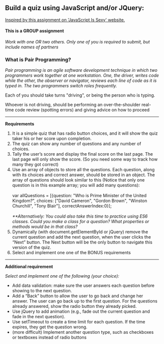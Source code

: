 <h2>Build a quiz using JavaScript and/or JQuery:</h2>
<p><a href="http://javascriptissexy.com/how-to-learn-javascript-properly/">Inspired by this assignment on 'JavaScript Is Sexy' website.</a></p>

<h4><strong>This is a GROUP assignment</strong></h4>
<em>Work with one OR two others.</em>
<em>Only one of you is required to submit, but include names of partners</em>

<h3>What is <strong>Pair Programming</strong>?</h3>

<p>
    <em>
        Pair programming is an agile software development technique in which two programmers work together at one workstation. One, the driver, writes code while the other, the observer or navigator, reviews each line of code as it is typed in. The two programmers switch roles frequently.
    </em>
</p>
<p>Each of you should take turns "driving", or being the person who is typing.</p>
<p>Whoever is not driving, should be performing an over-the-shoulder real-time code review (spotting errors) and giving advice on how to proceed</p>

<hr>

<p><strong>Requirements</strong></p>
<ol>
<li>It is a simple quiz that has radio button choices, and it will show 
the quiz taker his or her score upon completion.</li>
<li>The quiz can show any number of questions and any number of 
choices.</li>
<li>Tally the user’s score and display the final score on the last page. The last page will only show the score. (So you need some way to track how many they got correct)</li>
<li>Use an array of objects to store all the questions. Each question, along with its choices and correct answer, should be stored in an object. The array of questions should look similar to this (Notice that only one question is in this example array; you will add many questions):
<br><br>
var allQuestions = [{question: "Who is Prime Minister of the United Kingdom?", choices: ["David Cameron", "Gordon Brown", "Winston Churchill", "Tony Blair"], correctAnswerIndex:0}];
<br><br>
<em>
    **Alternatively: You could also take this time to practice using ES6 classes. 
    Could you make a class for a question? What properties or methods would be in that class?
</em>
</li>
<li>Dynamically (with document.getElementById or jQuery) remove the current question and add the next question, when the user clicks the “Next” button. The Next button will be the only button to navigate this version of the quiz.</li>
<li>Select and implement one one of the BONUS requirements</li>
</ol>

<hr>
<p><strong>Additional requirement</strong></p>
<em>Select and implement one of the following (your choice):</em>

<ul>
    <li>Add data validation: make sure the user answers each question before showing to the next question.</li>
    <li>Add a “Back” button to allow the user to go back and change her answer. The user can go back up to the first question. For the questions already answered, show the 
    radio button they already picked.</li>
    <li>Use jQuery to add animation (e.g., fade out the current question and 
    fade in the next question).</li>
    <li>Use setTimeout to create a time limit for each question. If 
    the time expires, they get the question wrong.</li>
    <li>(more difficult) Implement another question type, such as checkboxes or textboxes instead 
    of radio buttons</li>
</ul>
